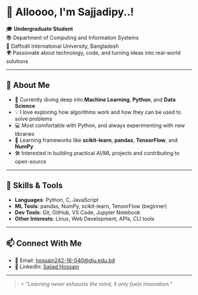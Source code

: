 # 👋 Alloooo, I'm Sajjadipy..!

🎓 **Undergraduate Student**  
📚 Department of Computing and Information Systems  
🏫 Daffodil International University, Bangladesh  
🌍 Passionate about technology, code, and turning ideas into real-world solutions

---

## 🧠 About Me

- 🔭 Currently diving deep into **Machine Learning**, **Python**, and **Data Science**
- 💡 I love exploring how algorithms work and how they can be used to solve problems
- 💻 Most comfortable with Python, and always experimenting with new libraries
- 🌱 Learning frameworks like **scikit-learn**, **pandas**, **TensorFlow**, and **NumPy**
- 🛠️ Interested in building practical AI/ML projects and contributing to open-source

---

## 🚀 Skills & Tools

- **Languages**: Python, C, JavaScript
- **ML Tools**: pandas, NumPy, scikit-learn, TensorFlow (beginner)
- **Dev Tools**: Git, GitHub, VS Code, Jupyter Notebook
- **Other Interests**: Linux, Web Development, APIs, CLI tools

---

## 📫 Connect With Me

- 📧 Email: hossain242-16-040@diu.edu.bd
- 💼 LinkedIn: [Sajjad Hossain](https://linkedin.com/in/sajjadipy)

---

> ⚡ _"Learning never exhausts the mind, it only fuels innovation."_  
